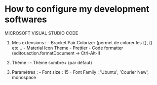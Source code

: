 # How to configure my development softwares
MICROSOFT VISUAL STUDIO CODE
  1) Mes extensions : 
    - Bracket Pair Colorizer (permet de colorer les {}, () etc...
    - Material Icon Theme
    - Prettier - Code formatter (editor.action.formatDocument -> Ctrl-Alt-I)

  2) Thème :
    - Thème sombre+ (par défaut)

  3) Paramètres : 
    - Font size : 15
    - Font Family : 'Ubuntu', 'Courier New', monospace
